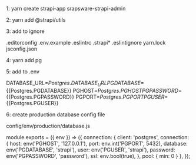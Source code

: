 1: yarn create strapi-app srapsware-strapi-admin

2: yarn add @strapi/utils

3: add to ignore

.editorconfig
.env.example
.eslintrc
.strapi*
.eslintignore
yarn.lock
jsconfig.json

4: yarn add pg

5: add to .env

DATABASE_URL=${{Postgres.DATABASE_URL}}
PGDATABASE=${{Postgres.PGDATABASE}}
PGHOST=${{Postgres.PGHOST}}
PGPASSWORD=${{Postgres.PGPASSWORD}}
PGPORT=${{Postgres.PGPORT}}
PGUSER=${{Postgres.PGUSER}}

6: create production database config file

config/env/production/database.js

module.exports = ({ env }) => ({
  connection: {
    client: 'postgres',
    connection: {
      host: env('PGHOST', '127.0.0.1'),
      port: env.int('PGPORT', 5432),
      database: env('PGDATABASE', 'strapi'),
      user: env('PGUSER', 'strapi'),
      password: env('PGPASSWORD', 'password'),
      ssl: env.bool(true),
    },
    pool: { min: 0 }
  },
});